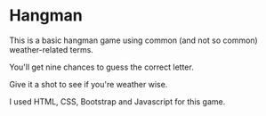 # Hangman

This is a basic hangman game using common (and not so common) weather-related terms.

You'll get nine chances to guess the correct letter. 

Give it a shot to see if you're weather wise.

I used HTML, CSS, Bootstrap and Javascript for this game.